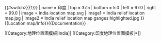 {{#switch:{{{1}}}
| name   = 印度
| top    = 37.5
| bottom = 5.0
| left   = 67.0
| right  = 99.0
| image  = India location map.svg
| image1 = India relief location map.jpg
| image2 = India relief location map ganges highlighted.jpg
}}<noinclude><!--
-- The above switch-statement branches by text in parameter #1,
-- returning the associated value after each equals sign ("=").
-->{{Location map/Info}}{{Documentation}}

[[Category:地理位置圖模板|India]]
[[Category:印度地理位置圖模板|*]]

</noinclude>